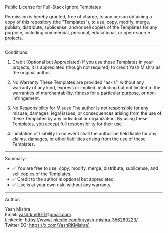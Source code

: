 Public License for Full-Stack Ignore Templates

Permission is hereby granted, free of charge, to any person obtaining a copy of this repository (the "Templates"), to use, copy, modify, merge, publish, distribute, sublicense, and/or sell copies of the Templates for any purpose, including commercial, personal, educational, or open-source projects.

---

Conditions:

1. Credit (Optional but Appreciated)
   If you use these Templates in your projects, it is appreciated (though not required) to credit Yash Mishra as the original author.

2. No Warranty
   These Templates are provided "as-is", without any warranty of any kind, express or implied, including but not limited to the warranties of merchantability, fitness for a particular purpose, or non-infringement.

3. No Responsibility for Misuse
   The author is not responsible for any misuse, damages, legal issues, or consequences arising from the use of these Templates by any individual or organization. By using these Templates, you accept full responsibility for their use.

4. Limitation of Liability
   In no event shall the author be held liable for any claims, damages, or other liabilities arising from the use of these Templates.

---

Summary:

- ✅ You are free to use, copy, modify, merge, distribute, sublicense, and sell copies of the Templates.  
- ✅ Credit to the author is optional but appreciated.  
- ✅ Use is at your own risk, without any warranty.  

---

Author:

Yash Mishra  
Email: yashrkm0011@gmail.com  
LinkedIn: https://www.linkedin.com/in/yash-mishra-356280223/  
Twitter (X): https://x.com/YashRKMishra1
